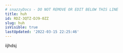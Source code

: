 ```yaml
---
# snazzyDocs - DO NOT REMOVE OR EDIT BELOW THIS LINE
title: huh
id: RDZ-3QTZ-DJ9-0ZZ
slug: huh
isVisible: true
lastUpdated: '2022-03-15 22:25:46'
---
```

iijhdsj